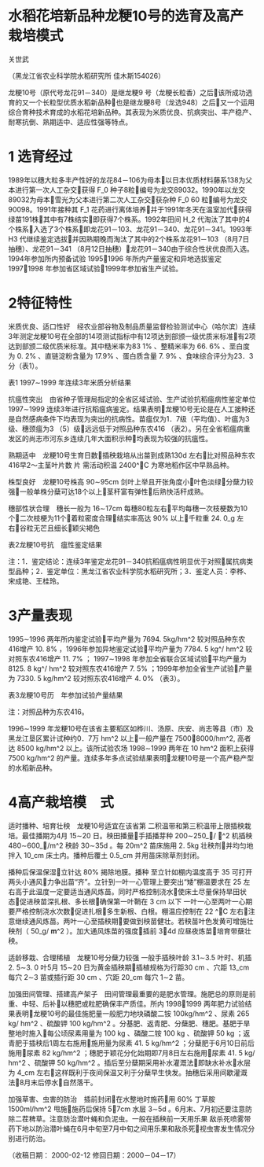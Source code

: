 # 水稻花培新品种龙粳10号的选育及高产栽培模式

关世武

（黑龙江省农业科学院水稻研究所 佳木斯154026）

龙粳10号（原代号龙花91－340）是继龙粳9 号（龙粳长粒香）之后该所成功选育的又一个长粒型优质水稻新品种也是继龙粳8号（龙选948）之后又一个运用综合育种技术育成的水稻花培新品种。其表现为米质优良、抗病突出、丰产稳产、耐寒抗倒、熟期适中、适应性强等特点。

# 1 选育经过

1989年以穗大粒多丰产性好的龙花84－106为母本以日本优质材料藤系138为父本进行第一次人工杂交获得 F_0 种子8粒编号为龙交89032。1990年以龙交89032为母本雪光为父本进行第二次人工杂交获杂种 F_0  60 粒编号为龙交90098。1991年接种其 F_1 花药进行离体培养并于1991年冬天在温室加代获得绿苗191株其中有7株结实即获得7个株系。1992年田间 H_2 代淘汰了其中的4个株系入选了3个株系即龙花91－103、龙花91－340、龙花91－341。1993年 H3 代继续鉴定选拔并因熟期晚而淘汰了其中的2个株系龙花91－103 （8月7日抽穗）、龙花91－341 （8月12日抽穗）龙花91－340由于综合性状优良而入选。1994年参加所内预备试验 1995∼1996 年所内产量鉴定和异地选拔鉴定 1997∼1998 年参加省区域试验1999年参加省生产试验。

# 2特征特性

米质优良、适口性好　经农业部谷物及制品质量监督检验测试中心（哈尔滨）连续3年测定龙粳10号在全部的14项测试指标中有12项达到部颁一级优质米标准有2项达到部颁二级优质米标准。其中糙米率为83 1% 、整精米率为 66. 6% 、垩白度为 0. 2% 、直链淀粉含量为 17.9% 、蛋白质含量 7. 9% 、食味综合评分为23．3分（表1）。

表1 1997∼1999 年连续3年米质分析结果



抗瘟性突出　由省种子管理局指定的全省区域试验、生产试验抗稻瘟病性鉴定单位 1997∼1999 连续3年进行抗稻瘟病鉴定。结果表明龙粳10号无论是在人工接种还是自然感病条件下均表现为突出的抗病性。苗瘟仅为1．7级（平均值）、叶瘟为3级、穗颈瘟为3 （5）级远远低于对照品种东农416 （表2）。另在全省稻瘟病重发区的尚志市河东乡连续几年大面积示种均表现为较强的抗瘟性。

熟期适中　龙粳10号生育日数插秧栽培从出苗到成熟130d 左右比对照品种东农416早2～主茎叶片数 片 需活动积温 2400^∘C 为寒地稻作区中早熟品种。

株型良好　龙粳10号株高 90∼95cm 剑叶上举且开张角度小叶色淡绿分蘖力较强一般单株分蘖可达18个以上茎秆富有弹性后熟快活秆成熟。

穗部性状合理　穗长一般为 16∼17cm 每穗80粒左右平均每穗一次枝梗数为10个二次枝梗为11个着粒密度合理结实率高达 90% 以上千粒重 24. 0_g 左右谷粒无芒且细长颖尖褐色

表2龙粳10号抗　瘟性鉴定结果


注：1．鉴定结论：连续3年鉴定龙花91－340抗稻瘟病性明显优于对照属抗病类型品种；2．鉴定单位：黑龙江省农业科学院水稻研究所；3．鉴定人员：李桦、宋成艳、王桂玲。

# 3产量表现

1995∼1996 两年所内鉴定试验平均产量为 7694. 5kg/hm^2 较对照品种东农416增产 10. 8% ，1996年参加异地鉴定试验平均产量为 7784. 5 kg^/  hm^2 较对照东农416增产 11. 7% ； 1997∼1998 年参加全省联合区域试验平均产量为 8125. 8 kg^/  hm^2 较对照东农416增产 7. 5% ；1999年参加全省生产试验产量为 7330. 5 kg/hm^2 较对照东农416增产 4. 0% （表3）。

表3龙粳10号历　年参加试验产量结果


注：对照品种为东农416。

1996∼1999 年龙粳10号在该省主要稻区如桦川、汤原、庆安、尚志等县（市）及黑龙江垦区累计试种约0．7万 hm^2 以上一般产量在 7500∼8000/hm^2, 高者达 8500 kg/hm^2 以上。该所试验农场 1998∼1999 两年在 10 hm^2 面积上获得 7500 kg/hm^2 的产量。连续多年多点试验结果表明龙粳10号是一个高产稳产型的水稻新品种。

# 4高产栽培模　式

适时播种、培育壮秧　龙粳10号适宜在该省第 二积温带和第三积温带上限插秧栽培。最佳播期为4月 15∼20 日。秧田播量手插播芽种 200∼250_𝐠/  𝐦^2 机插秧 480∼600_𝐠/m^2 秧龄 30∼35d 。每 20m^2 苗床施用 2. 5kg 壮秧剂并均匀地拌入 10_cm 床土内。播种后覆土 0.5_cm 并用苗床除草剂封闭。

播种后保温保湿立针达 80% 揭除地膜。播种 至立针如棚内温度高于 35 可打开两头小通风力争出苗“齐”。立针到一叶一心管理上要突出“矮”棚温要求在 25 左右高于此温度一定要适当通风炼苗。同时严格控制浇水使床土尽量保持旱田状态促进秧苗深扎根、多长根确保第一叶鞘在 3 cm 以下 一叶一心至两叶一心期要严格控制浇水次数促进扎根多生新根、白根。棚温应控制在 22 ^∘C 左右注意继续通风炼苗。两叶一心至插秧期要做到秧苗健壮。若秧苗叶色发黄可增施壮秧剂（ 50_g/  𝐦^2 ）。加大通风炼苗的强度插前 3∼4d 应昼夜炼苗培育带蘖壮秧。

适龄移栽、合理稀植　龙粳10号分蘖力较强 一般手插秧叶龄 3.1∼3.5 叶时、机插 2. 5∼3. 0 叶5月 15∼20 日为黄金插秧期插植规格为行距30 cm 、穴距 13_cm 每穴 2∼3 苗或插行距 30 cm 、穴距 20_cm 每穴 1∼2 苗。

加强田间管理、搭建高产架子　田间管理最重要的是肥水管理。施肥总的原则是前重、中轻、后补以穗肥或粒肥确保丰产质佳。所内 1998∼1999 两年肥力试验结果表明龙粳10号的最佳施肥量一般肥力地块磷酸二铵 100kg/hm^2 、尿素 265  kg/  hm^2 、硫酸钾 100 kg/hm^2 。分基肥、返青肥、分蘖肥、穗肥。基肥于旱整地时施入每公顷尿素用量为  100 kg 、磷酸二铵 100 kg 、硫酸钾 50 kg ；返青肥于插秧后1周左右施用施用量为尿素 41. 5 kg/hm^2 ；分蘖肥于6月10日前后施用尿素 82 kg/hm^2 ；穗肥于颖花分化始期即7月8日左右施用尿素 41. 5 kg/  hm^2 、硫酸钾 50 kg/hm^2 。插后至分蘖期采用补水灌溉法即缺水补水水层为 4_cm 左右这样既利于夜间保温又利于分蘖早生快发。抽穗后采用间歇灌溉 法8月末后停水自然落干。

加强草害、虫害的防治　插前封闭在水整地时施药用 60% 丁草胺 1500ml/hm^2 甩施施药后保持 5∼7cm 水层 3∼5d 。6月末、7月初还要注意防除二茬稗草。注意防治潜叶蝇和负泥虫。一般在插秧前一天用乐果 敌杀死喷雾带药下地以防治潜叶蝇在6月中旬至7月中旬之间用乐果和敌杀死视虫害发生情况分别进行防治。

（收稿日期： 2000-02-12 修回日期：2000－04－17）